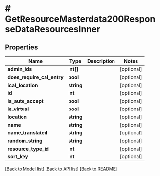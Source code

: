 # # GetResourceMasterdata200ResponseDataResourcesInner

## Properties

Name | Type | Description | Notes
------------ | ------------- | ------------- | -------------
**admin_ids** | **int[]** |  | [optional]
**does_require_cal_entry** | **bool** |  | [optional]
**ical_location** | **string** |  | [optional]
**id** | **int** |  | [optional]
**is_auto_accept** | **bool** |  | [optional]
**is_virtual** | **bool** |  | [optional]
**location** | **string** |  | [optional]
**name** | **string** |  | [optional]
**name_translated** | **string** |  | [optional]
**random_string** | **string** |  | [optional]
**resource_type_id** | **int** |  | [optional]
**sort_key** | **int** |  | [optional]

[[Back to Model list]](../../README.md#models) [[Back to API list]](../../README.md#endpoints) [[Back to README]](../../README.md)
